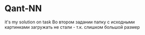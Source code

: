 # Qant-NN
it's my solution on task
Во втором задании папку с исходными картинками загружать не стали - т.к. слишком большой размер
